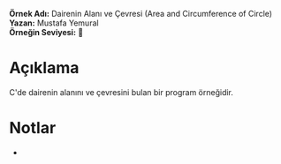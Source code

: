 **Örnek Adı:** Dairenin Alanı ve Çevresi (Area and Circumference of Circle) <br>
**Yazan:** Mustafa Yemural <br>
**Örneğin Seviyesi:** :large_blue_circle: <br>
# Açıklama #
<p>C'de dairenin alanını ve çevresini bulan bir program örneğidir.</p>

# Notlar #
- 
